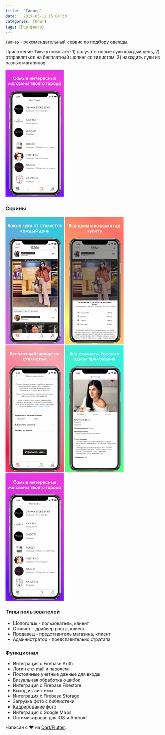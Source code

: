 ```yaml
---
title:  "Тилчер"
date:   2019-05-11 15:04:23
categories: [Опыт]
tags: [Портфолио]
---
```


`Тилчер` - рекомендательный сервис по подбору одежды. 

Приложение `Тилчер` помогает: 1) получать новые луки каждый день, 2) отправляться на бесплатный шопинг со тилистом, 3)  находить луки из разных магазинов. 

<a href=''>

<img src="/images/blog/2019/tilcher/5.png" height="400em" />

</a>

### Скрины

<img src="/images/blog/2019/tilcher/1.png" height="400em" />
<img src="/images/blog/2019/tilcher/2.png" height="400em" />
<img src="/images/blog/2019/tilcher/3.png" height="400em" />
<img src="/images/blog/2019/tilcher/4.png" height="400em" />
<img src="/images/blog/2019/tilcher/5.png" height="400em" />


### Типы пользователей

* Шопоголик - пользователь, клиент
* Стилист - драйвер роста, клиент
* Продавец - представитель магазина, клиент
* Администратор - представительно стратапа

### Функционал

* Интеграция с Firebase Auth
* Логин с e-mail и паролем
* Постоянные учетные данные для входа
* Визуальная обработка ошибок
* Интеграция с Firebase Firestore
* Выход из системы
* Интеграция с Firebase Storage
* Загрузка фото с библиотеки
* Кадрирование фото
* Интеграция с Google Maps
* Оптимизирован для iOS и Android


Написан с ❤️ на <a href="https://flutter.dev">Dart/Flutter</a>.
